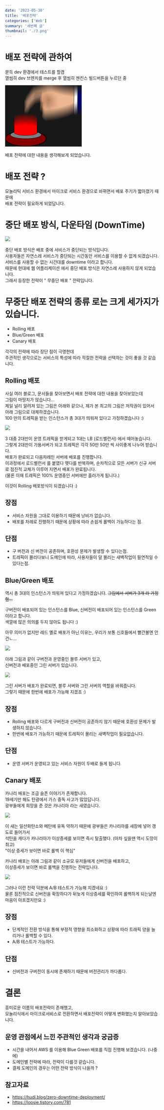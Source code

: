 ```yaml
---
date: '2023-05-30'
title: '배포전략'
categories: ['Web']
summary: '세번째 글'
thumbnail: './3.png'
---
```


# 배포 전략에 관하여

문득 dev 환경에서 테스트를 할겸 <br/>
열씸히 dev 브렌치를 merge 후 열씸히 젠킨스 빌드버튼을 누르던 중

![](images/click.gif)

배포 전략에 대한 내용을 생각해보게 되었습니다. <br/>

# 배포 전략 ?

모놀리틱 서비스 환경에서 마이크로 서비스 환경으로 바뀌면서 배포 주기가 짧아졌기 때문에 <br/>
배포 전략이 필요하게 되었답니다. <br/>

# 중단 배포 방식, 다운타임 (DownTime)

![](images/dcacd6b0.png)

중단 배포 방식은 배포 중에 서비스가 중단되는 방식입니다. <br/>
사용자들은 자연스레 서비스가 중단되는 시간동안 서비스를 이용할 수 없게 되겠습니다. <br/>
서비스를 사용할 수 없는 시간대를 downtime 이라고 합니다. <br/>
때문에 현대에 웹 어플리케이션 에서 중단 배포 방식은 자연스레 사용하지 않게 되었습니다. <br/>
그래서 등장한 전략이 " 무중단 배포 " 전략입니다.

# 무중단 배포 전략의 종류 로는 크게 세가지가 있습니다.

- Rolling 배포
- Blue/Green 배포
- Canary 배포

각각의 전략에 따라 장단 점이 극명한데 <br/>
주관적인 생각으로는 서비스의 특성에 따라 적절한 전략을 선택하는 것이 좋을 것 같습니다. <br/>

## Rolling 배포

사실 여러 블로그, 문서들을 찾아보면서 배포 전략에 대한 내용을 찾아보았는데 <br/>
그림이 마땅치가 않습니다... <br/>
제일 널리 알려져 있는 그림은 아래와 같으나, 제가 본 최고의 그림은 저작권이 있어서 아래 그림으로 대체하겠습니다. <br/>
100 만의 트레픽을 받는 인스턴스가 총 3대가 띄워져 있다고 가정하겠습니다 :) <br/>

![](images/3ce58422.png)

3 대중 2대만이 운영 트레픽을 받게되고 1대는 LB (로드벨런서) 에서 떼어놓습니다. <br/>
그렇게 2대만이 가용서버가 되고 트레픽은 각각 50만 50만 씩 사이좋게 나누어 받습니다. <br/>
배포가 완료되고 다음차례인 서버에 배포를 진행합니다. <br/>
이과정에서 로드벨런서 를 붙였다 뗏다를 반복하며, 순차적으로 모든 서버가 신규 서버로 점진적 교체가 이루어 지면서 배포가 완료됩니다. <br/>
(물론 이때 트레픽은 100% 운영중인 서버에만 흘러가게 됩니다.) <br/>

이것이 Rolling 배포방식이 되겠습니다 :) <br/>

## 장점

- 서비스 자원을 그대로 이용하기 때문에 낭비가 없습니다.
- 배포를 차례로 진행하기 때문에 상황에 따라 손쉽게 롤백이 가능하다는 점.

## 단점

- 구 버전과 신 버전이 공존하며, 호환성 문제가 발생할 수 있다는점.
- 트레픽이 몰리다보니 도메인에 따라, 사용자들이 덜 몰리는 새벽작업이 필연적일 수 있다는점.

## Blue/Green 배포

역시 총 3대의 인스턴스가 띄워져 있다고 가정하겠습니다. <strike>그림에서 서버가 3개 라 가정함... </strike> <br/>

구버전이 배포되어 있는 인스턴스를 Blue, 신버전이 배포되어 있는 인스턴스를 Green 이라고 합니다. <br/>
색깔에 많은 의의를 두지 않아도 됩니다 :) <br/>

아무 의미가 없지만 레드 옐로 배포가 아닌 이유는, 우리가 보통 신호들에서 빨간불엔 안건ㄴ...<br/>

![](images/b9b77309.png)

아래 그림과 같이 구버전과 운영중인 블루 서버가 있고, <br/>
신버전과 배포중인 그린 서버가 있습니다. <br/>

![](images/c95558a1.png)

그린 서버가 배포가 완료되면, 블루 서버와 그린 서버의 역할을 바꿔줍니다. <br/>
그렇기 때문에 한번에 배포가 가능해 지겠죠 :)

## 장점

- Rolling 배포와 다르게 구버전과 신버전이 공존하지 않기 때문에 호환성 문제가 발생하지 않습니다.
- 한번에 배포가 가능하기 때문에 트레픽이 몰리는 새벽작업이 필요없습니다.

## 단점

- 운영 서버가 운영되고 있는 서비스 자원이 두배로 들게 됩니다.

## Canary 배포

카나리 배포는 조금 슬픈 이야기가 존재합니다. <br/>
19세기만 해도 탄광에서 가스 중독 사고가 많았답니다. <br/>
광부들에게 희망을 준 것은 카나리아 라는 새였습니다. <br/>

![](images/b5d42848.png)

이 새는 일산화탄소와 메탄에 유독 약하기 때문에 광부들은 카나리아를 새장에 넣어 갱도로 들어가서 <br/>
석탄을 캐다가 카나리아가 이상증세를 보이면 즉시 탈출했다. (아차 싶을땐 역시 도망이 최고) <br/>
"이상 증세가 보이면 바로 롤백 이 핵심" <br/>

카나리 배포는 아래 그림과 같이 소규모 유저들에게 신버전을 배포하고, <br/>
이상증세가 보이면 바로 롤백을 진행하는 전략입니다. <br/>

![](images/6acb038a.png)

그러나 이런 전략 덕분에 A/B 테스트가 가능해 지겠네요 :) <br/>
물론 점진적으로 신버전을 확장하다가 뒤늦게 이상증세를 확인하여 롤백하게 되는날엔 마음이 아프겠지만요 :) <br/>

## 장점

- 단계적인 전환 방식을 통해 부정적 영향을 최소화하고 상황에 따라 트래픽 양을 늘리거나 롤백할 수 있다.
- A/B 테스트가 가능하다.

## 단점

- 신버전과 구버전이 동시에 존재하기 때문에 버전관리가 까다롭다.

# 결론

흥미로운 이름의 배포전략이 존재했고, <br/>
모놀리식에서 마이크로서비스로 전환하면서 배포전략이 어떻게 변화했는지 알아보았습니다. <br/>

## 운영 관점에서 느낀 주관적인 생각과 궁금증

- 시간을 내어서 AWS 를 이용해 Blue Green 배포를 직접 진행해 보겠습니다. (나중에) <br/>
- 도메인별 전략에 따라, 전략이 다를것 같습니다. <br/>
- 결제 도메인의 경우는 어떤 전략 방식이 나을까 ? <br/>

## 참고자료

- https://hudi.blog/zero-downtime-deployment/
- https://loosie.tistory.com/781
